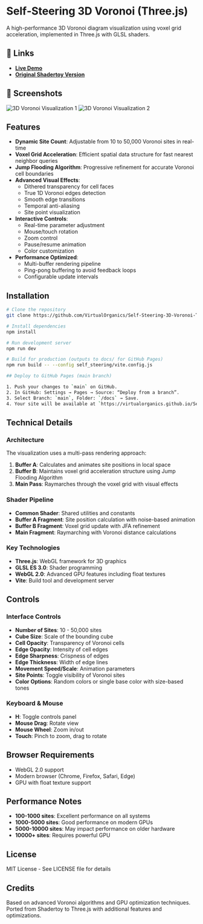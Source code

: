 # Self‑Steering 3D Voronoi (Three.js)

A high-performance 3D Voronoi diagram visualization using voxel grid acceleration, implemented in Three.js with GLSL shaders.

## 🔗 Links

- **[Live Demo](https://virtualorganics.github.io/Self-Steering-3D-Voronoi-Three.js/)**
- **[Original Shadertoy Version](https://www.shadertoy.com/view/tXKSW1)**

## 📸 Screenshots

![3D Voronoi Visualization 1](images/screenshot1.png)
![3D Voronoi Visualization 2](images/screenshot2.png)

## Features

- **Dynamic Site Count**: Adjustable from 10 to 50,000 Voronoi sites in real-time
- **Voxel Grid Acceleration**: Efficient spatial data structure for fast nearest neighbor queries
- **Jump Flooding Algorithm**: Progressive refinement for accurate Voronoi cell boundaries
- **Advanced Visual Effects**:
  - Dithered transparency for cell faces
  - True 1D Voronoi edges detection
  - Smooth edge transitions
  - Temporal anti-aliasing
  - Site point visualization
- **Interactive Controls**:
  - Real-time parameter adjustment
  - Mouse/touch rotation
  - Zoom control
  - Pause/resume animation
  - Color customization
- **Performance Optimized**:
  - Multi-buffer rendering pipeline
  - Ping-pong buffering to avoid feedback loops
  - Configurable update intervals

## Installation

```bash
# Clone the repository
git clone https://github.com/VirtualOrganics/Self-Steering-3D-Voronoi-Three.js.git

# Install dependencies
npm install

# Run development server
npm run dev

# Build for production (outputs to docs/ for GitHub Pages)
npm run build -- --config self_steering/vite.config.js

## Deploy to GitHub Pages (main branch)

1. Push your changes to `main` on GitHub.
2. In GitHub: Settings → Pages → Source: “Deploy from a branch”.
3. Select Branch: `main`, Folder: `/docs` → Save.
4. Your site will be available at `https://virtualorganics.github.io/Self-Steering-3D-Voronoi-Three.js/` within a minute.
```

## Technical Details

### Architecture

The visualization uses a multi-pass rendering approach:

1. **Buffer A**: Calculates and animates site positions in local space
2. **Buffer B**: Maintains voxel grid acceleration structure using Jump Flooding Algorithm
3. **Main Pass**: Raymarches through the voxel grid with visual effects

### Shader Pipeline

- **Common Shader**: Shared utilities and constants
- **Buffer A Fragment**: Site position calculation with noise-based animation
- **Buffer B Fragment**: Voxel grid update with JFA refinement  
- **Main Fragment**: Raymarching with Voronoi distance calculations

### Key Technologies

- **Three.js**: WebGL framework for 3D graphics
- **GLSL ES 3.0**: Shader programming
- **WebGL 2.0**: Advanced GPU features including float textures
- **Vite**: Build tool and development server

## Controls

### Interface Controls

- **Number of Sites**: 10 - 50,000 sites
- **Cube Size**: Scale of the bounding cube
- **Cell Opacity**: Transparency of Voronoi cells
- **Edge Opacity**: Intensity of cell edges
- **Edge Sharpness**: Crispness of edges
- **Edge Thickness**: Width of edge lines
- **Movement Speed/Scale**: Animation parameters
- **Site Points**: Toggle visibility of Voronoi sites
- **Color Options**: Random colors or single base color with size-based tones

### Keyboard & Mouse

- **H**: Toggle controls panel
- **Mouse Drag**: Rotate view
- **Mouse Wheel**: Zoom in/out
- **Touch**: Pinch to zoom, drag to rotate

## Browser Requirements

- WebGL 2.0 support
- Modern browser (Chrome, Firefox, Safari, Edge)
- GPU with float texture support

## Performance Notes

- **100-1000 sites**: Excellent performance on all systems
- **1000-5000 sites**: Good performance on modern GPUs
- **5000-10000 sites**: May impact performance on older hardware
- **10000+ sites**: Requires powerful GPU

## License

MIT License - See LICENSE file for details

## Credits

Based on advanced Voronoi algorithms and GPU optimization techniques. Ported from Shadertoy to Three.js with additional features and optimizations. 